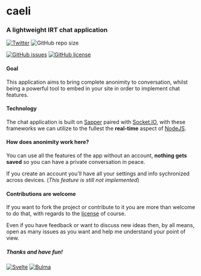 # caeli
### A lightweight IRT chat application

[![Twitter](https://img.shields.io/twitter/url?label=Tweet%20about%20this&logoColor=purple&style=social&url=https%3A%2F%2Fgithub.com%2Fsinisimattia%2Fcaeli%2F)](https://twitter.com/intent/tweet?text=Wow:&url=https%3A%2F%2Fgithub.com%2Fsinisimattia%2Fcaeli%2F)
![GitHub repo size](https://img.shields.io/github/repo-size/sinisimattia/caeli?style=flat)

[![GitHub issues](https://img.shields.io/github/issues/sinisimattia/caeli?color=purple&style=for-the-badge)](https://github.com/sinisimattia/caeli/issues)
[![GitHub license](https://img.shields.io/github/license/sinisimattia/caeli?style=for-the-badge)](https://github.com/sinisimattia/caeli/blob/master/LICENSE)


#### Goal

This application aims to bring complete anonimity to conversation, whilst being a powerful tool to embed in your site in order to implement chat features.

#### Technology

The chat application is built on [Sapper](https://sapper.svelte.dev) paired with [Socket.IO](https://socket.io), with these frameworks we can utilize to the fullest the **real-time** aspect of [NodeJS](https://nodejs.org).

#### How does anonimity work here?

You can use all the features of the app without an account, **nothing gets saved** so you can have a private conversation in peace.

If you create an account you'll have all your settings and info sychronized across devices.
(*This feature is still not implemented*)

#### Contributions are welcome

If you want to fork the project or contribute to it you are more than welcome to do that, with regards to the [license](LICENSE) of course.

Even if you have feedback or want to discuss new ideas then, by all means, open as many issues as you want and help me understand your point of view.

##### Thanks and have fun!

[![Svelte](https://img.shields.io/badge/powered%20by-svelte-gray?style=for-the-badge&logo=svelte)](https://svelte.dev)
[![Bulma](https://img.shields.io/badge/styled%20with-bulma-gray?style=for-the-badge&logo=bulma)](https://bulma.io)

